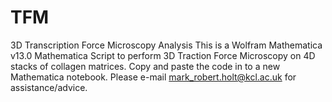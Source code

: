 # TFM
3D Transcription Force Microscopy Analysis
This is a Wolfram Mathematica v13.0 Mathematica Script to perform 3D Traction Force Microscopy on 4D stacks of collagen matrices.
Copy and paste the code in to a new Mathematica notebook.
Please e-mail mark_robert.holt@kcl.ac.uk for assistance/advice.
